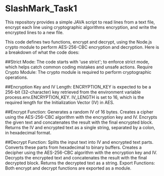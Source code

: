 # SlashMark_Task1
This repository provides a simple JAVA script to read lines from a text file, encrypt each line using cryptographic algorithms encryption, and write the encrypted lines to a new file.

This code defines two functions, encrypt and decrypt, using the Node.js crypto module to perform AES-256-CBC encryption and decryption. Here is a breakdown of what the code does:

##Strict Mode: 
The code starts with 'use strict'; to enforce strict mode, which helps catch common coding mistakes and unsafe actions.
Require Crypto Module: The crypto module is required to perform cryptographic operations.

##Encryption Key and IV Length:
ENCRYPTION_KEY is expected to be a 256-bit (32-character) key retrieved from the environment variable process.env.ENCRYPTION_KEY.
IV_LENGTH is set to 16, which is the required length for the Initialization Vector (IV) in AES.

##Encrypt Function:
Generates a random IV of 16 bytes.
Creates a cipher using the AES-256-CBC algorithm with the encryption key and IV.
Encrypts the given text and concatenates the result with the final encrypted block.
Returns the IV and encrypted text as a single string, separated by a colon, in hexadecimal format.

##Decrypt Function:
Splits the input text into IV and encrypted text parts.
Converts these parts from hexadecimal to binary buffers.
Creates a decipher using the AES-256-CBC algorithm with the encryption key and IV.
Decrypts the encrypted text and concatenates the result with the final decrypted block.
Returns the decrypted text as a string.
Export Functions: Both encrypt and decrypt functions are exported as a module.

